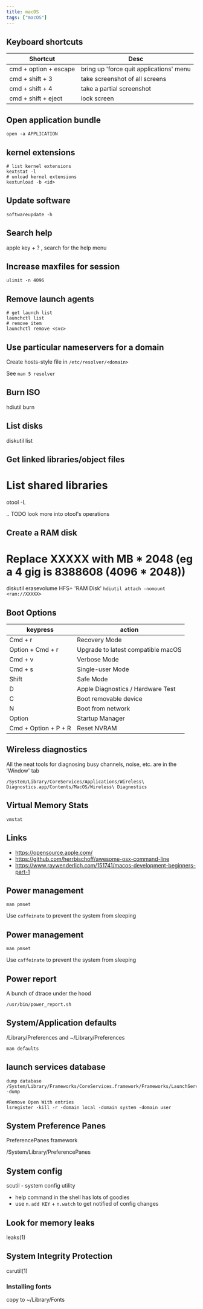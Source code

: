 ```yaml
---
title: macOS
tags: ["macOS"]
---
```


Keyboard shortcuts
------------------

| Shortcut              | Desc                                    |
|-----------------------|-----------------------------------------|
| cmd + option + escape | bring up 'force quit applications' menu |
| cmd + shift + 3       | take screenshot of all screens          |
| cmd + shift + 4       | take a partial screenshot               |
| cmd + shift + eject   | lock screen                             |


Open application bundle
-----------------------
	open -a APPLICATION


kernel extensions
-----------------
	# list kernel extensions
	kextstat -l
	# unload kernel extensions
	kextunload -b <id>


Update software
---------------
	softwareupdate -h


Search help
-----------
apple key + ? , search for the help menu

Increase maxfiles for session
-----------------------------

	ulimit -n 4096


Remove launch agents
--------------------

	# get launch list
	launchctl list
	# remove item
	launchctl remove <svc>


Use particular nameservers for a domain
---------------------------------------

Create hosts-style file in `/etc/resolver/<domain>`

See `man 5 resolver`


Burn ISO
--------



 hdiutil burn <image>

List disks
----------



 diskutil list

Get linked libraries/object files
---------------------------------



 # List shared libraries
 otool -L <executable>

.. TODO look more into otool's operations

Create a RAM disk
-----------------



 # Replace XXXXX with MB * 2048 (eg a 4 gig is 8388608 (4096 * 2048))
 diskutil erasevolume HFS+ 'RAM Disk' `hdiutil attach -nomount <ram://XXXXX>`

Boot Options
------------


| keypress             | action                             |
|----------------------|------------------------------------|
| Cmd + r              | Recovery Mode                      |
| Option + Cmd + r     | Upgrade to latest compatible macOS |
| Cmd + v              | Verbose Mode                       |
| Cmd + s              | Single-user Mode                   |
| Shift                | Safe Mode                          |
| D                    | Apple Diagnostics / Hardware Test  |
| C                    | Boot removable device              |
| N                    | Boot from network                  |
| Option               | Startup Manager                    |
| Cmd + Option + P + R | Reset NVRAM                        |


Wireless diagnostics
--------------------


All the neat tools for diagnosing busy channels, noise, etc. are in the 'Window' tab

	/System/Library/CoreServices/Applications/Wireless\ Diagnostics.app/Contents/MacOS/Wireless\ Diagnostics


Virtual Memory Stats
--------------------

	vmstat


Links
-----



* <https://opensource.apple.com/>
* <https://github.com/herrbischoff/awesome-osx-command-line>
* <https://www.raywenderlich.com/151741/macos-development-beginners-part-1>


Power management
----------------

``man pmset``

Use ``caffeinate`` to prevent the system from sleeping

Power management
----------------

``man pmset``

Use ``caffeinate`` to prevent the system from sleeping

Power report
------------

A bunch of dtrace under the hood

	/usr/bin/power_report.sh


System/Application defaults
---------------------------

/Library/Preferences and ~/Library/Preferences

``man defaults``

launch services database
------------------------
	dump database
	/System/Library/Frameworks/CoreServices.framework/Frameworks/LaunchServices.framework/Support/lsregister -dump
	
	#Remove Open With entries
	lsregister -kill -r -domain local -domain system -domain user


System Preference Panes
-----------------------
PreferencePanes framework

/System/Library/PreferencePanes

System config
-------------
scutil - system config utility
- help command in the shell has lots of goodies
- use ``n.add KEY`` + ``n.watch`` to get notified of config changes

Look for memory leaks
---------------------
leaks(1)

System Integrity Protection
---------------------------
csrutil(1)

### Installing fonts
copy to ~/Library/Fonts

